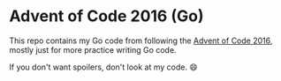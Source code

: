 # Advent of Code 2016 (Go)

This repo contains my Go code from following the [Advent of Code 2016][1],
mostly just for more practice writing Go code.

If you don't want spoilers, don't look at my code. :smile:

[1]: http://adventofcode.com/2016
